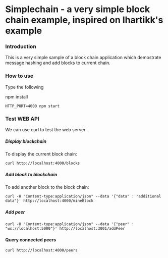 # Simplechain - a very simple block chain example, inspired on lhartikk's example

### Introduction

This is a very simple sample of a block chain application which demostrate message hashing and add blocks to current chain.

### How to use

Type the following

npm install

```
HTTP_PORT=4000 npm start
```

### Test WEB API

We can use curl to test the web server.

##### Display blockchain
To display the current block chain:
```
curl http://localhost:4000/blocks
```
##### Add block to blockchain
To add another block to the block chain:
```
curl -H "Content-type:application/json" --data '{"data" : "additional data"}' http://localhost:4000/mineBlock
```
##### Add peer
```
curl -H "Content-type:application/json" --data '{"peer" : "ws://localhost:5000"}' http://localhost:3001/addPeer
```
#### Query connected peers
```
curl http://localhost:4000/peers
```
